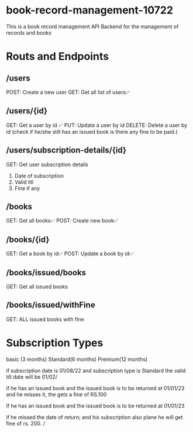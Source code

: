 # book-record-management-10722

This is a book record management API Backend for the management of records and books

# Routs and Endpoints

## /users
POST: Create a new user 
GET: Get all list of users✅

## /users/{id} 
GET: Get a user by id ✅
PUT: Update a user by id
DELETE: Delete a user by id (check if he/she still has an issued book is there any fine to be paid.)

## /users/subscription-details/{id}
GET: Get user subscription details
1. Date of subscription
2. Valid till
3. Fine if any

## /books

GET: Get all books✅
POST: Create new book✅

## /books/{id}
GET: Get a book by id✅
POST: Update a book by id✅

## /books/issued/books
GET: Get all issued books

## /books/issued/withFine
GET: ALL issued books with fine

# Subscription Types

basic (3 months)
Standard(6 months)
Premium(12 months)

if subscription date is 01/08/22
and subscription type is Standard
the valid till date will be 01/02/

if he has an issued book and the issued book is to be returned at 01/01/23
and he misses it, the gets a fine of RS.100

If he has an issued book and the issued book is to be returned at 01/01/23

if  he missed the date of return;
and his subscription also plane he will get fine of rs. 200. /
